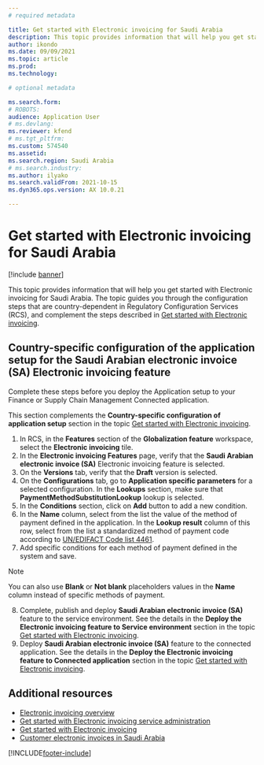 ```yaml
---
# required metadata

title: Get started with Electronic invoicing for Saudi Arabia
description: This topic provides information that will help you get started with Electronic invoicing for Saudi Arabia in Finance and Supply Chain Management.
author: ikondo
ms.date: 09/09/2021
ms.topic: article
ms.prod: 
ms.technology: 

# optional metadata

ms.search.form: 
# ROBOTS: 
audience: Application User
# ms.devlang: 
ms.reviewer: kfend
# ms.tgt_pltfrm: 
ms.custom: 574540
ms.assetid: 
ms.search.region: Saudi Arabia
# ms.search.industry: 
ms.author: ilyako
ms.search.validFrom: 2021-10-15
ms.dyn365.ops.version: AX 10.0.21

---
```


# Get started with Electronic invoicing for Saudi Arabia

[!include [banner](../includes/banner.md)]

This topic provides information that will help you get started with Electronic invoicing for Saudi Arabia. The topic guides you through the configuration steps that are country-dependent in Regulatory Configuration Services (RCS), and complement the steps described in [Get started with Electronic invoicing](e-invoicing-get-started.md).

## Country-specific configuration of the application setup for the Saudi Arabian electronic invoice (SA) Electronic invoicing feature

Complete these steps before you deploy the Application setup to your Finance or Supply Chain Management Connected application.

This section complements the **Country-specific configuration of application setup** section in the topic [Get started with Electronic invoicing](e-invoicing-get-started.md).

1. In RCS, in the **Features** section of the **Globalization feature** workspace, select the **Electronic invoicing** tile.
2. In the **Electronic invoicing Features** page, verify that the **Saudi Arabian electronic invoice (SA)** Electronic invoicing feature is selected.
3. On the **Versions** tab, verify that the **Draft** version is selected.
4. On the **Configurations** tab, go to **Application specific parameters** for a selected configuration. In the **Lookups** section, make sure that **PaymentMethodSubstitutionLookup** lookup is selected.
5. In the **Conditions** section, click on **Add** button to add a new condition.
6. In the **Name** column, select from the list the value of the method of payment defined in the application. In the **Lookup result** column of this row, select from the list a standardized method of payment code according to [UN/EDIFACT Code list 4461](https://unece.org/fileadmin/DAM/trade/untdid/d16b/tred/tred4461.htm).
7. Add specific conditions for each method of payment defined in the system and save. 
> [!NOTE]
> You can also use **Blank** or **Not blank** placeholders values in the **Name** column instead of specific methods of payment.
8. Complete, publish and deploy **Saudi Arabian electronic invoice (SA)** feature to the service environment. See the details in the **Deploy the Electronic invoicing feature to Service environment** section in the topic [Get started with Electronic invoicing](e-invoicing-get-started.md).
9. Deploy **Saudi Arabian electronic invoice (SA)** feature to the connected application. See the details in the **Deploy the Electronic invoicing feature to Connected application** section in the topic [Get started with Electronic invoicing](e-invoicing-get-started.md).

## Additional resources

- [Electronic invoicing overview](e-invoicing-service-overview.md)
- [Get started with Electronic invoicing service administration](e-invoicing-get-started-service-administration.md)
- [Get started with Electronic invoicing](e-invoicing-get-started.md)
- [Customer electronic invoices in Saudi Arabia](emea-sau-e-invoices.md)


[!INCLUDE[footer-include](../../includes/footer-banner.md)]


